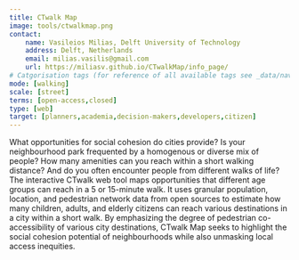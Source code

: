 ```yaml
---
title: CTwalk Map
image: tools/ctwalkmap.png
contact:
    name: Vasileios Milias, Delft University of Technology
    address: Delft, Netherlands
    email: milias.vasilis@gmail.com
    url: https://miliasv.github.io/CTwalkMap/info_page/
# Catgorisation tags (for reference of all available tags see _data/navigation_tools.yml file):
mode: [walking]
scale: [street]
terms: [open-access,closed]
type: [web]
target: [planners,academia,decision-makers,developers,citizen]
---
```


What opportunities for social cohesion do cities provide? Is your neighbourhood park frequented by a homogenous or diverse mix of people? How many amenities can you reach within a short walking distance? And do you often encounter people from different walks of life? The interactive CTwalk web tool maps opportunities that different age groups can reach in a 5 or 15-minute walk. It uses granular population, location, and pedestrian network data from open sources to estimate how many children, adults, and elderly citizens can reach various destinations in a city within a short walk. By emphasizing the degree of pedestrian co-accessibility of various city destinations, CTwalk Map seeks to highlight the social cohesion potential of neighbourhoods while also unmasking local access inequities.